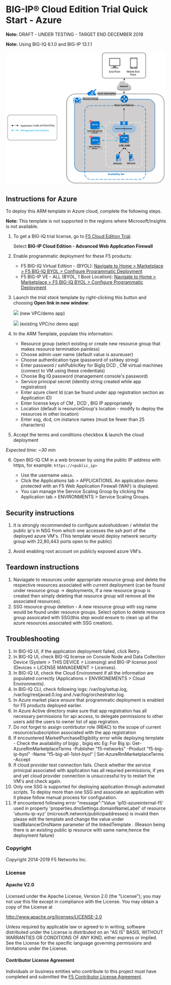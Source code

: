 BIG-IP® Cloud Edition Trial Quick Start - Azure
===============================================

**Note:** DRAFT - UNDER TESTING - TARGET END DECEMBER 2018

**Note:** Using BIG-IQ 6.1.0 and BIG-IP 13.1.1

![Deployment Diagram](../images/azure-ssg-example-in-cloud.png)

Instructions for Azure
----------------------

To deploy this ARM template in Azure cloud, complete the following steps.

**Note:** This template is not supported in the regions where Microsoft/insights is not available.

1. To get a BIG-IQ trial license, go to [F5 Cloud Edition Trial](https://f5.com/products/trials/product-trials).

   Select **BIG-IP Cloud Edition - Advanced Web Application Firewall**

2. Enable programmatic deployment for these F5 products:

   * F5 BIG-IQ Virtual Edition - (BYOL): [Navigate to Home > Marketplace > F5 BIG-IQ BYOL > Configure Programmatic Deployment](https://portal.azure.com/#blade/Microsoft_Azure_Marketplace/GalleryFeaturedMenuItemBlade/selectedMenuItemId/home/searchQuery/f5/resetMenuId/)
   * F5 BIG-IP VE - ALL (BYOL, 1 Boot Location): [Navigate to Home > Marketplace > F5 BIG-IQ BYOL > Configure Programmatic Deployment](https://portal.azure.com/#blade/Microsoft_Azure_Marketplace/GalleryFeaturedMenuItemBlade/selectedMenuItemId/home/searchQuery/f5/resetMenuId/)

3. Launch the *trial stack* template by right-clicking this button and choosing **Open link in new window**:

   <a href="https://portal.azure.com/#create/Microsoft.Template/uri/https%3A%2F%2Fraw.githubusercontent.com%2Ff5devcentral%2Ff5-big-ip-cloud-edition-trial-quick-start%2F6.1.0%2Fazure%2Fexperimental%2Fazuredeploy.json" target="_blank"><img src="http://azuredeploy.net/deploybutton.png"/></a> (new VPC/demo app)
   
   <a href="https://portal.azure.com/#create/Microsoft.Template/uri/https%3A%2F%2Fraw.githubusercontent.com%2Ff5devcentral%2Ff5-big-ip-cloud-edition-trial-quick-start%2F6.1.0%2Fazure%2Fexperimental%2Fazuredeploy-with-exisiting-vnet.json" target="_blank"><img src="http://azuredeploy.net/deploybutton.png"/></a> (existing VPC/no demo app)
   
4. In the ARM Template, populate this information:

   * Resource group (select existing or create new resource group that makes resource termination painless)
   * Choose admin user name (default value is azureuser)
   * Choose authentication type (password of sshkey string)
   * Enter password / sshPublicKey for BigIq DCD , CM virtual machines (connect to VM using these credentials)
   * Choose Big IQ password (management console's password)
   * Service principal secret (identity string created while app registration)
   * Enter azure client Id (can be found under app registration section as Application ID)
   * Enter license keys of CM , DCD , BIG IP appropriately 
   * Location (default is resourceGroup's location - modify to deploy the resources in other location)
   * Enter ssg, dcd, cm instance names (must be fewer than 25 characters)

5. Accept the terms and conditions checkbox & launch the cloud deployment 

*Expected time: ~30 min*

6. Open BIG-IQ CM in a web browser by using the public IP address with https, for example: ``https://<public_ip>``

   * Use the username `admin`.
   * Click the Applications tab > APPLICATIONS. An application demo protected with an F5 Web Application Firewall (WAF) is displayed.
   * You can manage the Service Scaling Group by clicking the Application tab > ENVIRONMENTS > Service Scaling Groups.   

Security instructions
---------------------

1. It is strongly recommended to configure autoshutdown / whitelist the public ip's in NSG from which one accesses the ssh port of the deployed azure VM's. (This template would deploy network security group with 22,80,443 ports open to the public)

2. Avoid enabling root account on publicly exposed azure VM's.

Teardown instructions
---------------------

1. Naviagate to resources under appropriate resource group and delete the respective resources associated with current deployment (can be found under resource group -> deployments, If a new resource group is created then simply deleting that resource group will remove all the associated resources).
2. SSG resource group deletion - A new resource group with ssg name would be found under resource groups. Select option to delete resource group assoicated with SSG(this step would ensure to clean up all the azure resources associated with SSG creation).

Troubleshooting
---------------

1. In BIG-IQ UI, if the application deployment failed, click Retry.
2.	In BIG-IQ UI, check BIG-IQ license on Console Node and Data Collection Device (System > THIS DEVICE > Licensing) and BIG-IP license pool (Devices > LICENSE MANAGEMENT > Licenses).
3.	In BIG-IQ UI, check the Cloud Environment if all the information are populated correctly (Applications > ENVIRONEMENTS > Cloud Environments).
4.	In BIG-IQ CLI, check following logs: /var/log/setup.log, /var/log/restjavad.0.log and /var/log/orchestrator.log.
5.  In Azure market place ensure that programmatic deployment is enabled for F5 products deployed earlier.
6.  In Azure Active directory make sure that app registration has all necessary permissions for api access, to delegate permissions to other users add the users to owner list of app regiration.
7.  Do not forget to assign contirbutor role (RBAC) to the scope of current resource/subscription associated with the app registration 
8. If encountered MarketPurchaseEligibility error while deploying template - Check the availability of bigip , bigiq etc 
        Eg: For Big ip:
        Get-AzureRmMarketplaceTerms -Publisher "f5-networks" -Product "f5-big-ip-byol" -Name "f5-big-all-1slot-byol" | Set-AzureRmMarketplaceTerms -Accept
9. If cloud provider test connection fails. Check whether the service prinicpal associated with application has all requried permissions, if yes and yet cloud provider connection is unsuccessful try to restart the VM's and check again.
10. Only one SSG is supported for deploying application through automated scripts. To deploy more than one SSG and associate an application with it please follow manual process for configuration.
11. If encountered following error "message":"Value 'ip10-azureinternal-f5' used in property 'properties.dnsSettings.domainNameLabel' of resource 'ubuntu-ip-xyz' (microsoft.network/publicipaddresses) is invalid then please edit the template and change the value under loadBalancerDnsName parameter of the linkedTemplate . (Reason being there is an existing public ip resource with same name,hence the deployment failure)

### Copyright

Copyright 2014-2019 F5 Networks Inc.

### License

#### Apache V2.0

Licensed under the Apache License, Version 2.0 (the "License"); you may not use
this file except in compliance with the License. You may obtain a copy of the
License at

http://www.apache.org/licenses/LICENSE-2.0

Unless required by applicable law or agreed to in writing, software
distributed under the License is distributed on an "AS IS" BASIS,
WITHOUT WARRANTIES OR CONDITIONS OF ANY KIND, either express or implied.
See the License for the specific language governing permissions and limitations
under the License.

#### Contributor License Agreement

Individuals or business entities who contribute to this project must have
completed and submitted the [F5 Contributor License Agreement](http://f5-openstack-docs.readthedocs.io/en/latest/cla_landing.html).
